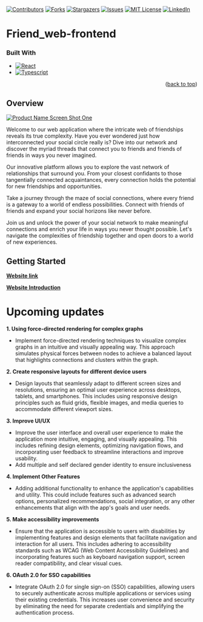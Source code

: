 [![Contributors][contributors-shield]][contributors-url]
[![Forks][forks-shield]][forks-url]
[![Stargazers][stars-shield]][stars-url]
[![Issues][issues-shield]][issues-url]
[![MIT License][license-shield]][license-url]
[![LinkedIn][linkedin-shield]][linkedin-url]


# Friend_web-frontend
### Built With

* [![React][React.js]][React-url]
* [![Typescript][Typescript.ts]][Typescript-url]


<p align="right">(<a href="#readme-top">back to top</a>)</p>


## Overview

[![Product Name Screen Shot One][Index.gif]](https://github.com/Li-HsuanChien/Car_dealership_app)

Welcome to our web application where the intricate web of friendships reveals its true complexity. Have you ever wondered just how interconnected your social circle really is? Dive into our network and discover the myriad threads that connect you to friends and friends of friends in ways you never imagined.

Our innovative platform allows you to explore the vast network of relationships that surround you. From your closest confidants to those tangentially connected acquaintances, every connection holds the potential for new friendships and opportunities.

Take a journey through the maze of social connections, where every friend is a gateway to a world of endless possibilities. Connect with friends of friends and expand your social horizons like never before.

Join us and unlock the power of your social network to make meaningful connections and enrich your life in ways you never thought possible. Let's navigate the complexities of friendship together and open doors to a world of new experiences.

## Getting Started

**[Website link](https://li-hsuanchien.github.io/Friend_web-frontend/)**


**[Website Introduction](https://li-hsuanchien.github.io/Friend_web-frontend/)**


# Upcoming updates

**1. Using force-directed rendering for complex graphs**
  - Implement force-directed rendering techniques to visualize complex graphs in an intuitive and visually appealing way. This approach simulates physical forces between nodes to achieve a balanced layout that highlights connections and clusters within the graph.

**2. Create responsive layouts for different device users**
  - Design layouts that seamlessly adapt to different screen sizes and resolutions, ensuring an optimal user experience across desktops, tablets, and smartphones. This includes using responsive design principles such as fluid grids, flexible images, and media queries to accommodate different viewport sizes.

**3. Improve UI/UX**
  - Improve the user interface and overall user experience to make the application more intuitive, engaging, and visually appealing. This includes refining design elements, optimizing navigation flows, and incorporating user feedback to streamline interactions and improve usability.
  - Add multiple and self declared gender identity to ensure inclusiveness

**4. Implement Other Features**
  - Adding additional functionality to enhance the application's capabilities and utility. This could include features such as advanced search options, personalized recommendations, social integration, or any other enhancements that align with the app's goals and user needs.

**5. Make accessibility improvements**
  - Ensure that the application is accessible to users with disabilities by implementing features and design elements that facilitate navigation and interaction for all users. This includes adhering to accessibility standards such as WCAG (Web Content Accessibility Guidelines) and incorporating features such as keyboard navigation support, screen reader compatibility, and clear visual cues.

**6. OAuth 2.0 for SSO capabilities**
  - Integrate OAuth 2.0 for single sign-on (SSO) capabilities, allowing users to securely authenticate across multiple applications or services using their existing credentials. This increases user convenience and security by eliminating the need for separate credentials and simplifying the authentication process.






<!-- MARKDOWN LINKS & IMAGES -->
<!-- https://www.markdownguide.org/basic-syntax/#reference-style-links -->

[Typescript.ts]: https://img.shields.io/badge/TypeScript-007ACC?style=for-the-badge&logo=typescript&logoColor=white
[Typescript-url]: [https://reactjs.org/](https://www.typescriptlang.org/)
[React.js]: https://img.shields.io/badge/React-20232A?style=for-the-badge&logo=react&logoColor=61DAFB
[React-url]: https://reactjs.org/
[Bootstrap.com]: https://img.shields.io/badge/Bootstrap-563D7C?style=for-the-badge&logo=bootstrap&logoColor=white
[Bootstrap-url]: https://getbootstrap.com
[Index.gif]: public/friend-web-showcase/indexshowcase.gif
[contributors-shield]: https://img.shields.io/github/contributors/Li-HsuanChien/budget_manage_system.svg?style=for-the-badge
[contributors-url]: https://github.com/Li-HsuanChien/budget_manage_system/graphs/contributors
[forks-shield]: https://img.shields.io/github/forks/Li-HsuanChien/budget_manage_system.svg?style=for-the-badge
[forks-url]: https://github.com/Li-HsuanChien/budget_manage_system/network/members
[stars-shield]: https://img.shields.io/github/stars/Li-HsuanChien/budget_manage_system.svg?style=for-the-badge
[stars-url]: https://github.com/Li-HsuanChien/budget_manage_system/stargazers
[issues-shield]: https://img.shields.io/github/issues/Li-HsuanChien/budget_manage_system.svg?style=for-the-badge
[issues-url]: https://github.com/Li-HsuanChien/budget_manage_system/issues
[license-shield]: https://img.shields.io/github/license/Li-HsuanChien/budget_manage_system.svg?style=for-the-badge
[license-url]: https://github.com/Li-HsuanChien/budget_manage_system/blob/master/LICENSE.txt
[linkedin-shield]: https://img.shields.io/badge/-LinkedIn-black.svg?style=for-the-badge&logo=linkedin&colorB=555
[linkedin-url]: https://www.linkedin.com/in/lihsuan-chien/
